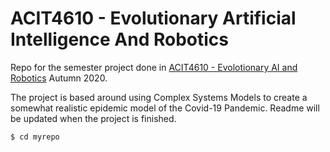 # ACIT4610 - Evolutionary Artificial Intelligence And Robotics

Repo for the semester project done in [ACIT4610 - Evolotionary AI and Robotics](https://student.oslomet.no/studier/-/studieinfo/emne/ACIT4610/2019/H%C3%98ST) Autumn 2020.

The project is based around using Complex Systems Models to create a somewhat realistic epidemic model of the Covid-19 Pandemic.
Readme will be updated when the project is finished.

```Bash
$ cd myrepo
```
